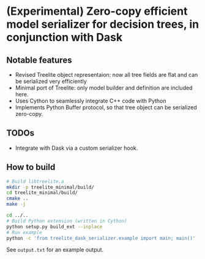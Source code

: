 # (Experimental) Zero-copy efficient model serializer for decision trees, in conjunction with Dask

## Notable features
* Revised Treelite object representaion: now all tree fields are flat and can be serialized very efficiently
* Minimal port of Treelite: only model builder and definition are included here.
* Uses Cython to seamlessly integrate C++ code with Python
* Implements Python Buffer protocol, so that tree object can be serialized zero-copy.

## TODOs
* Integrate with Dask via a custom serializer hook.

## How to build
```bash
# Build libtreelite.a
mkdir -p treelite_minimal/build/
cd treelite_minimal/build/
cmake ..
make -j

cd ../..
# Build Python extension (written in Cython)
python setup.py build_ext --inplace
# Run example
python -c 'from treelite_dask_serializer.example import main; main()'
```
See `output.txt` for an example output.
